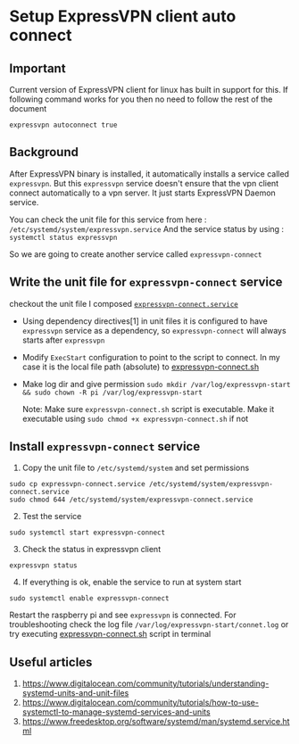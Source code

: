 # Setup ExpressVPN client auto connect

## Important
Current version of ExpressVPN client for linux has built in support for this. If following command works for you
then no need to follow the rest of the document
```shell script
expressvpn autoconnect true
```

## Background
After ExpressVPN binary is installed, it automatically installs a service called `expressvpn`. But this `expressvpn`
service doesn't ensure that the vpn client connect automatically to a vpn server. It just starts ExpressVPN Daemon service.

You can check the unit file for this service from here : `/etc/systemd/system/expressvpn.service`
And the service status by using  : `systemctl status expressvpn`

So we are going to create another service called `expressvpn-connect`

## Write the unit file for `expressvpn-connect` service
 
checkout the unit file I composed [`expressvpn-connect.service`](expressvpn-connect.service)

* Using dependency directives[1] in unit files it is configured to have `expressvpn` service as a dependency, so `expressvpn-connect`
    will always starts after `expressvpn`
* Modify `ExecStart` configuration to point to the script to connect. In my case it is the local file path (absolute) to
    [expressvpn-connect.sh](../../bash-scripts/expressvpn-connect.sh)
* Make log dir and give permission
        `sudo mkdir /var/log/expressvpn-start && sudo chown -R pi /var/log/expressvpn-start`
    
    
    Note: Make sure `expressvpn-connect.sh` script is executable. Make it executable using `sudo chmod +x expressvpn-connect.sh` if not

## Install `expressvpn-connect` service

1. Copy the unit file to `/etc/systemd/system` and set permissions

```shell script
sudo cp expressvpn-connect.service /etc/systemd/system/expressvpn-connect.service
sudo chmod 644 /etc/systemd/system/expressvpn-connect.service
```

2. Test the service 

```shell script
sudo systemctl start expressvpn-connect
```

3. Check the status in expressvpn client
```shell script
expressvpn status
```

4. If everything is ok, enable the service to run at system start
```shell script
sudo systemctl enable expressvpn-connect
```

Restart the raspberry pi and see `expressvpn` is connected. For troubleshooting check the log file `/var/log/expressvpn-start/connet.log`
or try executing [expressvpn-connect.sh](../../bash-scripts/expressvpn-connect.sh) script in terminal





## Useful articles
1. https://www.digitalocean.com/community/tutorials/understanding-systemd-units-and-unit-files
2. https://www.digitalocean.com/community/tutorials/how-to-use-systemctl-to-manage-systemd-services-and-units
3. https://www.freedesktop.org/software/systemd/man/systemd.service.html

